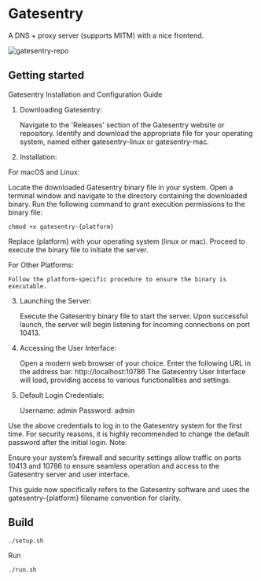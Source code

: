 # Gatesentry

A DNS + proxy server (supports MITM) with a nice frontend.

![gatesentry-repo](https://github.com/fifthsegment/Gatesentry/assets/5513549/5ab836ab-7362-4916-9f7c-655e67e4deab)


## Getting started

Gatesentry Installation and Configuration Guide
1. Downloading Gatesentry:

    Navigate to the 'Releases' section of the Gatesentry website or repository.
    Identify and download the appropriate file for your operating system, named either gatesentry-linux or gatesentry-mac.

2. Installation:

For macOS and Linux:

Locate the downloaded Gatesentry binary file in your system.
Open a terminal window and navigate to the directory containing the downloaded binary.
Run the following command to grant execution permissions to the binary file:

    chmod +x gatesentry-{platform}

Replace {platform} with your operating system (linux or mac).
Proceed to execute the binary file to initiate the server.

For Other Platforms:

    Follow the platform-specific procedure to ensure the binary is executable.

3. Launching the Server:

    Execute the Gatesentry binary file to start the server.
    Upon successful launch, the server will begin listening for incoming connections on port 10413.

4. Accessing the User Interface:

    Open a modern web browser of your choice.
    Enter the following URL in the address bar: http://localhost:10786
    The Gatesentry User Interface will load, providing access to various functionalities and settings.

5. Default Login Credentials:

    Username: admin
    Password: admin

Use the above credentials to log in to the Gatesentry system for the first time. For security reasons, it is highly recommended to change the default password after the initial login.
Note:

Ensure your system’s firewall and security settings allow traffic on ports 10413 and 10786 to ensure seamless operation and access to the Gatesentry server and user interface.

This guide now specifically refers to the Gatesentry software and uses the gatesentry-{platform} filename convention for clarity.


## Build

`./setup.sh`

Run

`./run.sh`
